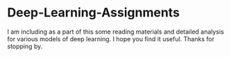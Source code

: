 # Deep-Learning-Assignments
I am including as a part of this some reading materials and detailed analysis for various models of deep learning.
I hope you find it useful. Thanks for stopping by.
